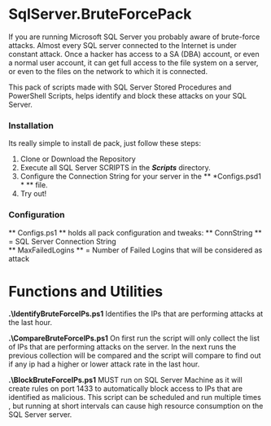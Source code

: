 # SqlServer.BruteForcePack

If you are running Microsoft SQL Server you probably aware of brute-force attacks. Almost every SQL server connected to the Internet is under constant attack. Once a hacker has access to a SA (DBA) account, or even a normal user account, it can get full access to the file system on a server, or even to the files on the network to which it is connected.

This pack of scripts made with SQL Server Stored Procedures and PowerShell Scripts, helps identify and block these attacks on your SQL Server.

### Installation
Its really simple to install de pack, just follow these steps:
 1. Clone or Download the Repository
 2. Execute all SQL Server SCRIPTS in the ***Scripts***  directory.
 3. Configure the Connection String for your server in the ** *Configs.psd1 * ** file.
 4. Try out!
 
### Configuration
** Configs.ps1 ** holds all pack configuration and tweaks:
** ConnString ** = SQL Server Connection String  
** MaxFailedLogins  ** =  Number of Failed Logins that will be considered as attack 

# Functions and Utilities
**.\IdentifyBruteForceIPs.ps1**
Identifies the IPs that are performing attacks at the last hour.

**.\CompareBruteForceIPs.ps1**
On first run the script will only collect the list of IPs that are performing attacks on the server. In the next runs the previous collection will be compared and the script will compare to find out if any ip had a higher or lower attack rate in the last hour.

**.\BlockBruteForceIPs.ps1**
MUST run on SQL Server Machine as it will create rules on port 1433 to automatically block access to IPs that are identified as malicious. 
This script can  be scheduled and run multiple times , but running at short intervals can cause high resource consumption on the SQL Server server.

